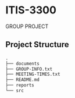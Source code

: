 # ITIS-3300
GROUP PROJECT


## Project Structure

```txt
.
├── documents
├── GROUP-INFO.txt
├── MEETING-TIMES.txt
├── README.md
├── reports
└── src
